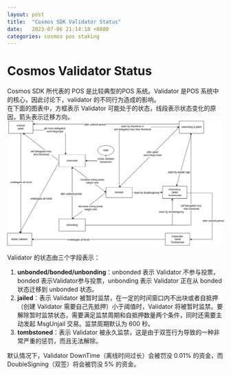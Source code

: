 ```yaml
---
layout: post
title:  "Cosmos SDK Validator Status"
date:   2023-07-06 21:14:18 +0800
categories: cosmos pos staking
---
```

# Cosmos Validator Status
Cosmos SDK 所代表的 POS 是比较典型的POS 系统。Validator 是POS 系统中的核心，因此讨论下，validator 的不同行为造成的影响。   
在下面的图表中，方框表示 Validator 可能处于的状态，线段表示状态变化的原因，箭头表示迁移方向。
![validator status](https://github.com/jerrybaoo/jerrybaoo.github.io/raw/main/docs/images/validator-status.png)

Validator 的状态由三个字段表示：

1. **unbonded/bonded/unbonding**：unbonded 表示 Validator 不参与投票，bonded 表示Validator参与投票，unbonding 表示 Validator 正在从 bonded 状态迁移到 unbonded 状态。
2. **jailed**：表示 Validator 被暂时监禁，在一定的时间窗口内不出块或者自抵押（创建 Validator 需要自己先抵押）小于阈值时，Validator 将被暂时监禁。要解除暂时监禁状态，需要满足监禁周期和自抵押数量两个条件，同时还需要主动发起 MsgUnjail 交易。监禁周期默认为 600 秒。
3. **tombstoned**：表示 Validator 被永久监禁，这是由于双签行为导致的一种非常严重的惩罚，而且无法解除。

默认情况下，Validator DownTime（离线时间过长）会被罚没 0.01% 的资金，而 DoubleSigning（双签）将会被罚没 5% 的资金。